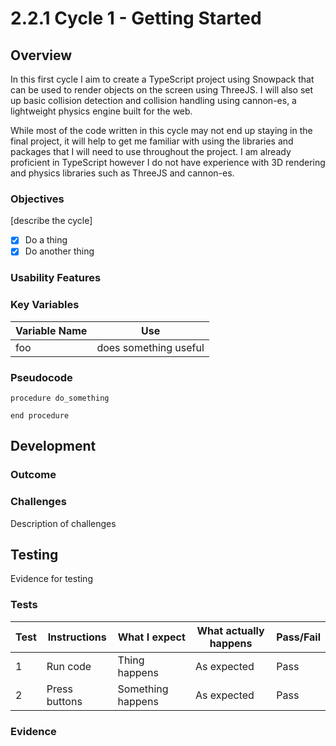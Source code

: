 # 2.2.1 Cycle 1 - Getting Started

## Overview

In this first cycle I aim to create a TypeScript project using Snowpack that can be used to render objects on the screen using ThreeJS. I will also set up basic collision detection and collision handling using cannon-es, a lightweight physics engine built for the web.

While most of the code written in this cycle may not end up staying in the final project, it will help to get me familiar with using the libraries and packages that I will need to use throughout the project. I am already proficient in TypeScript however I do not have experience with 3D rendering and physics libraries such as ThreeJS and cannon-es.&#x20;

### Objectives

\[describe the cycle]

* [x] Do a thing
* [x] Do another thing

### Usability Features

### Key Variables

| Variable Name | Use                   |
| ------------- | --------------------- |
| foo           | does something useful |

### Pseudocode

```
procedure do_something
    
end procedure
```

## Development

### Outcome

### Challenges

Description of challenges

## Testing

Evidence for testing

### Tests

| Test | Instructions  | What I expect     | What actually happens | Pass/Fail |
| ---- | ------------- | ----------------- | --------------------- | --------- |
| 1    | Run code      | Thing happens     | As expected           | Pass      |
| 2    | Press buttons | Something happens | As expected           | Pass      |

### Evidence
